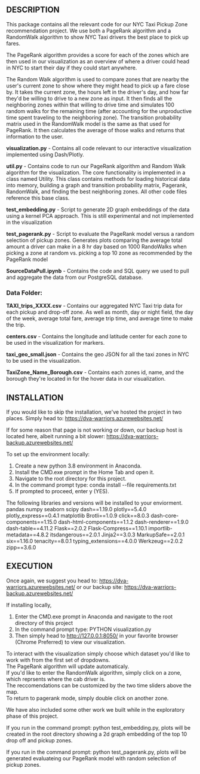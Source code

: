 
## DESCRIPTION

This package contains all the relevant code for our NYC Taxi Pickup Zone recommendation project.  We use both a PageRank algorithm and a RandomWalk algorithm to show NYC Taxi drivers the best place to pick up fares.

The PageRank algorithm provides a score for each of the zones which are then used in our visualization as an overview of where a driver could head in NYC to start their day if they could start anywhere.

The Random Walk algorithm is used to compare zones that are nearby the user's current zone to show where they might head to pick up a fare close by. It takes the current zone, the hours left in the driver's day, and how far they'd be willing to drive to a new zone as input.  It then finds all the neighboring zones within that willing to drive time and simulates 100 random walks for the remaining time (after accounting for the unproductive time spent traveling to the neighboring zone). The transition probability matrix used in the RandomWalk model is the same as that used for PageRank. It then calculates the average of those walks and returns that information to the user.

**visualization.py** - Contains all code relevant to our interactive visualization implemented using Dash/Plotly.

**util.py** - Contains code to run our PageRank algorithm and Random Walk algorithm for the visualization. The core functionality is implemented in a class named Utility. This class contains methods for loading historical data into memory, building a graph and transition probability matrix, Pagerank, RandomWalk, and finding the best neighboring zones. All other code files reference this base class.

**test_embedding.py** - Script to generate 2D graph embeddings of the data using a kernel PCA approach. This is still experimental and not implemented in the visualization

**test_pagerank.py** - Script to evaluate the PageRank model versus a random selection of pickup zones. Generates plots comparing the average total amount a driver can make in a 8 hr day based on 1000 RandoWalks when picking a zone at random vs. picking a top 10 zone as recommended by the PageRank model

**SourceDataPull.ipynb** - Contains the code and SQL query we used to pull and aggregate the data from our PostgreSQL database.

### Data Folder:
**TAXI_trips_XXXX.csv** - Contains our aggregated NYC Taxi trip data for each pickup and drop-off zone.  As well as month, day or night field, the day of the week, average total fare, average trip time, and average time to make the trip.

**centers.csv** - Contains the longitude and latitude center for each zone to be used in the visualization for markers.

**taxi_geo_small.json** - Contains the geo JSON for all the taxi zones in NYC to be used in the visualization.

**TaxiZone_Name_Borough.csv** - Contains each zones id, name, and the borough they're located in for the hover data in our visualization.

## INSTALLATION

If you would like to skip the installation, we've hosted the project in two places.  Simply head to: https://dva-warriors.azurewebsites.net/

If for some reason that page is not working or down, our backup host is located here, albeit running a bit slower: https://dva-warriors-backup.azurewebsites.net/

To set up the environment locally:

1. Create a new python 3.8 environment in Anaconda.
2. Install the CMD.exe prompt in the Home Tab and open it.  
3. Navigate to the root directory for this project.
4. In the command prompt type: conda install --file requirements.txt
5. If prompted to proceed, enter y (YES).

The following libraries and versions will be installed to your enviorment.  
pandas
numpy
seaborn
scipy
dash==1.19.0
plotly==5.4.0
plotly_express==0.4.1
matplotlib
Brotli==1.0.9
click==8.0.3
dash-core-components==1.15.0
dash-html-components==1.1.2
dash-renderer==1.9.0
dash-table==4.11.2
Flask==2.0.2
Flask-Compress==1.10.1
importlib-metadata==4.8.2
itsdangerous==2.0.1
Jinja2==3.0.3
MarkupSafe==2.0.1
six==1.16.0
tenacity==8.0.1
typing_extensions==4.0.0
Werkzeug==2.0.2
zipp==3.6.0

## EXECUTION

Once again, we suggest you head to: https://dva-warriors.azurewebsites.net/ 
or our backup site: https://dva-warriors-backup.azurewebsites.net/

If installing locally,

1. Enter the CMD.exe prompt in Anaconda and navigate to the root directory of this project
2. In the command prompt type: PYTHON visualization.py
3. Then simply head to http://127.0.0.1:8050/ in your favorite browser (Chrome Preferred) to view our visualization.  

To interact with the visualization simply choose which dataset you'd like to work with from the first set of dropdowns.  
The PageRank algorithm will update automaticaly.  
If you'd like to enter the RandomWalk algorithm, simply click on a zone, which reprsents where the cab driver is.  
The reccomendations can be customized by the two time sliders above the map.  
To return to pagerank mode, simply double click on another zone.  


We have also included some other work we built while in the exploratory phase of this project.    

If you run in the command prompt: python test_embedding.py, plots will be created in the root directory showing a 2d graph embedding of the top 10 drop off and pickup zones.  

If you run in the command prompt: python test_pagerank.py, plots will be generated evaluateing our PageRank model with random selection of pickup zones.  
